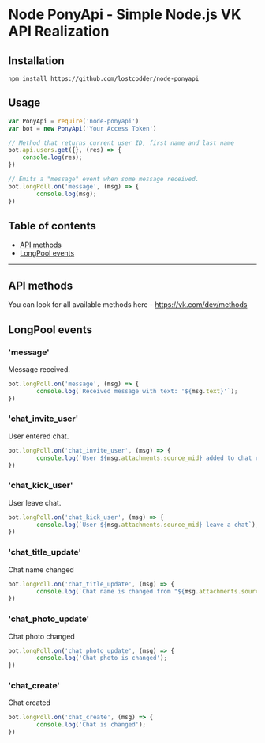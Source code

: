 # Node PonyApi - Simple Node.js VK API Realization
## Installation

```
npm install https://github.com/lostcodder/node-ponyapi
```

## Usage

```js
var PonyApi = require('node-ponyapi')
var bot = new PonyApi('Your Access Token')

// Method that returns current user ID, first name and last name
bot.api.users.get({}, (res) => {
    console.log(res);
})

// Emits a "message" event when some message received.
bot.longPoll.on('message', (msg) => {
        console.log(msg);
})
```


## Table of contents

- [API methods](#api-methods)
- [LongPool events](#longpool-events)


---


## API methods

You can look for all available methods here - https://vk.com/dev/methods



## LongPool events

### 'message'

Message received.

```js
bot.longPoll.on('message', (msg) => {
        console.log(`Received message with text: '${msg.text}'`);
})
```



### 'chat_invite_user'

User entered chat.

```js
bot.longPoll.on('chat_invite_user', (msg) => {
        console.log(`User ${msg.attachments.source_mid} added to chat room`);
})
```



### 'chat_kick_user'

User leave chat.

```js
bot.longPoll.on('chat_kick_user', (msg) => {
        console.log(`User ${msg.attachments.source_mid} leave a chat`);
})
```



### 'chat_title_update'

Chat name changed

```js
bot.longPoll.on('chat_title_update', (msg) => {
        console.log(`Chat name is changed from "${msg.attachments.source_old_text}" to "${msg.attachments.source_text}"`);
})
```


### 'chat_photo_update'

Chat photo changed

```js
bot.longPoll.on('chat_photo_update', (msg) => {
        console.log('Chat photo is changed');
})
```


### 'chat_create'

Chat created

```js
bot.longPoll.on('chat_create', (msg) => {
        console.log('Chat is changed');
})
```

